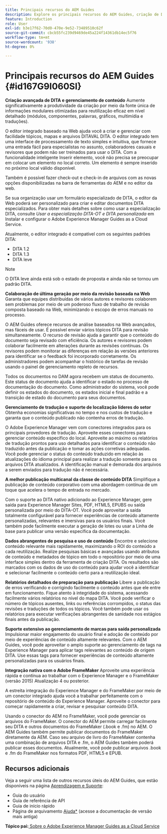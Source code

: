 ```yaml
---
title: Principais recursos do AEM Guides
description: Explore os principais recursos do AEM Guides, criação de DITA, gerenciamento de conteúdo, revisão baseada na Web, tradução, localização, publicação multicanal e integração do FrameMaker.
feature: Introduction
role: User
exl-id: b3e17f62-70d0-470e-9e52-73489510c62f
source-git-commit: cbcb55fc239d9469de45a224f14361db14ec5f76
workflow-type: tm+mt
source-wordcount: '938'
ht-degree: 0%

---
```


# Principais recursos do AEM Guides {#id167G9I060SI}

**Criação avançada de DITA e gerenciamento de conteúdo**
Aumente significativamente a produtividade da criação por meio da fonte única de informações modulares otimizadas para reutilização eficaz em nível detalhado (módulos, componentes, palavras, gráficos, multimídia e traduções\).

O editor integrado baseado na Web ajuda você a criar e gerenciar com facilidade tópicos, mapas e arquivos DITAVAL DITA. O editor integrado tem uma interface de processamento de texto simples e intuitiva, que fornece uma entrada fácil para especialistas no assunto, colaboradores casuais e revisores que podem não ser treinados para usar o DITA. Com a funcionalidade inteligente Inserir elemento, você não precisa se preocupar em colocar um elemento no local correto. Um elemento é sempre inserido no próximo local válido disponível.

Também é possível fazer check-out e check-in de arquivos com as novas opções disponibilizadas na barra de ferramentas do AEM e no editor da web.

Se sua organização usar um formulário especializado de DITA, o editor da Web poderá ser personalizado para criar e editar documentos DITA especializados. Para obter mais detalhes sobre como usar a especialização DITA, consulte *Usar a especialização DITA-OT e DITA personalizada* em Instalar e configurar o Adobe Experience Manager Guides as a Cloud Service.

Atualmente, o editor integrado é compatível com os seguintes padrões DITA:

* DITA 1.2
* DITA 1.3
* DITA leve


>[!NOTE]
>
> O DITA leve ainda está sob o estado de proposta e ainda não se tornou um padrão DITA.

**Colaboração de última geração por meio da revisão baseada na Web**
Garanta que equipes distribuídas de vários autores e revisores colaborem sem problemas por meio de um poderoso fluxo de trabalho de revisão composta baseado na Web, minimizando o escopo de erros manuais no processo.

O AEM Guides oferece recursos de análise baseados na Web avançados, mas fáceis de usar. É possível enviar vários tópicos DITA para revisão simultaneamente. O recurso de revisão ajuda a garantir que o conteúdo do documento seja revisado com eficiência. Os autores e revisores podem colaborar facilmente em alterações durante as revisões contínuas. Os revisores podem monitorar as diferenças em relação às versões anteriores para identificar se o feedback foi incorporado corretamente. Os administradores podem acompanhar o histórico de tarefas de revisão usando o painel de gerenciamento repleto de recursos.

Todos os documentos no DAM agora recebem um status de documento. Este status de documento ajuda a identificar o estado no processo de documentação do documento. Como administrador do sistema, você pode definir os estados do documento, os estados inicial e final padrão e a transição de estado do documento para seus documentos.

**Gerenciamento de tradução e suporte de localização líderes do setor**
Obtenha economias significativas no tempo e nos custos de tradução e garanta que o conteúdo publicado não contenha erros de tradução.

O Adobe Experience Manager vem com conectores integrados para os principais provedores de tradução. Aproveite esses conectores para gerenciar conteúdo específico do local. Aproveite ao máximo os relatórios de tradução prontos para uso detalhados para identificar o conteúdo não traduzido antes da publicação e tomar as ações corretivas adequadas. Você pode gerenciar o status do conteúdo traduzido em relação às atualizações do idioma principal para realizar a tradução somente para os arquivos DITA atualizados. A identificação manual e demorada dos arquivos a serem enviados para tradução não é necessária.

**A melhor publicação multicanal da classe de conteúdo DITA**
Simplifique a publicação de conteúdo corporativo com uma abordagem contínua de um toque que acelera o tempo de entrada no mercado.

Com o suporte ao DITA nativo adicionado ao Experience Manager, gere saída para Experience Manager Sites, PDF, HTML5, EPUBS ou saída personalizada por meio do DITA-OT. Você pode aproveitar a saída totalmente configurável para fornecer experiências de conteúdo altamente personalizadas, relevantes e imersivas para os usuários finais. Você também pode facilmente executar a geração de lotes ou usar a Linha de base para publicar uma versão específica da documentação.

**Dados abrangentes de pesquisa e uso de conteúdo**
Encontre e selecione conteúdo relevante mais rapidamente, maximizando o ROI do conteúdo a cada reutilização. Realize pesquisas básicas e avançadas usando atributos de conteúdo e metadados de tópico em todo o repositório por meio de uma interface simples dentro da ferramenta de criação DITA. Os resultados são marcados com os dados de uso do conteúdo para ajudar você a identificar e selecionar facilmente o conteúdo certo para a reutilização ideal.

**Relatórios detalhados de preparação para publicação**
Libere a publicação de erros verificando e corrigindo facilmente o conteúdo antes que ele entre em funcionamento. Fique atento à integridade do sistema, acessando facilmente vários relatórios no nível do mapa DITA. Você pode verificar o número de tópicos ausentes, links ou referências corrompidos, o status das revisões e traduções de todos os tópicos. Você também pode usar os relatórios para executar verificações abrangentes de sanidade nos estágios finais antes da publicação.

**Suporte extensivo ao gerenciamento de marcas para saída personalizada**\
Impulsionar maior engajamento do usuário final e adoção de conteúdo por meio de experiências de conteúdo altamente relevantes. Com o AEM Guides, você pode aproveitar o amplo suporte ao gerenciamento de tags na Experience Manager para aplicar tags relevantes ao conteúdo de origem DITA. Use essas tags para fornecer experiências de conteúdo altamente personalizadas para os usuários finais.

**Integração nativa com o Adobe FrameMaker**
Aproveite uma experiência rápida e contínua ao trabalhar com o Experience Manager e o FrameMaker (versão 2015) Atualização 4 ou posterior.

A estreita integração do Experience Manager e do FrameMaker por meio de um conector integrado ajuda você a trabalhar perfeitamente com o repositório de conteúdo do Experience Manager. Aproveite o conector para começar rapidamente a criar, revisar e pesquisar conteúdo DITA.

Usando o conector do AEM no FrameMaker, você pode gerenciar os arquivos do FrameMaker. O conector do AEM permite carregar facilmente seu DITA e outros documentos do FrameMaker (.book e .fm) no AEM. O AEM Guides também permite publicar documentos do FrameMaker diretamente da AEM. Caso seu arquivo de livro do FrameMaker contenha uma combinação de arquivos DITA e .fm, o AEM Guides também poderá publicar esses documentos. Atualmente, você pode publicar arquivos .book e .fm do FrameMaker nos formatos PDF, HTML5 e EPUB.

## Recursos adicionais

Veja a seguir uma lista de outros recursos úteis do AEM Guides, que estão disponíveis na página [Aprendizagem e Suporte](https://helpx.adobe.com/support/xml-documentation-for-experience-manager.html):

* Guia do usuário
* Guia de referência de API
* Guia de início rápido
* Página de arquivamento [Ajuda*](https://helpx.adobe.com/xml-documentation-for-experience-manager/archive.html) (acesse a documentação de versão mais antiga)

**Tópico pai:**[ Sobre o Adobe Experience Manager Guides as a Cloud Service](../user-guide/intro.md)
